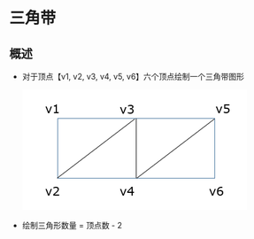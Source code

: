 # 三角带

## 概述

+ 对于顶点【v1, v2, v3, v4, v5, v6】六个顶点绘制一个三角带图形

  ![alt text](images/三角带.png)

+ 绘制三角形数量 = 顶点数 - 2
